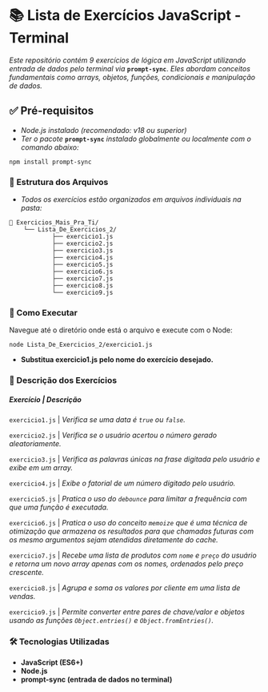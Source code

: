# 📚 Lista de Exercícios JavaScript - Terminal

*Este repositório contém 9 exercícios de lógica em JavaScript utilizando entrada de dados pelo terminal via* **`prompt-sync`**. *Eles abordam conceitos fundamentais como arrays, objetos, funções, condicionais e manipulação de dados.*

## ✅ Pré-requisitos

- *Node.js instalado (recomendado: v18 ou superior)*
- *Ter o pacote* **`prompt-sync`** *instalado globalmente ou localmente com o comando abaixo:*

```
npm install prompt-sync
```

### 📁 Estrutura dos Arquivos

- *Todos os exercícios estão organizados em arquivos individuais na pasta:*

```
📁 Exercicios_Mais_Pra_Ti/
    └── Lista_De_Exercicios_2/
            ├── exercicio1.js
            ├── exercicio2.js
            ├── exercicio3.js
            ├── exercicio4.js
            ├── exercicio5.js
            ├── exercicio6.js
            ├── exercicio7.js
            ├── exercicio8.js
            └── exercicio9.js
```

### 🚀 Como Executar

Navegue até o diretório onde está o arquivo e execute com o Node:

```
node Lista_De_Exercicios_2/exercicio1.js
```
- **Substitua exercicio1.js pelo nome do exercício desejado.**

### 🧠 Descrição dos Exercícios

##### Exercício  |  Descrição

`exercicio1.js`  |  *Verifica se uma data é `true` ou `false`.*

`exercicio2.js`  |  *Verifica se o usuário acertou o número gerado aleatoriamente.*

`exercicio3.js`  |  *Verifica as palavras únicas na frase digitada pelo usuário e exibe em um array.*

`exercicio4.js`  |  *Exibe o fatorial de um número digitado pelo usuário.*

`exercicio5.js`  |  *Pratica o uso do `debounce` para limitar a frequência com que uma função é executada.*

`exercicio6.js`  |  *Pratica o uso do conceito `memoize` que é uma técnica de otimização que armazena os resultados para que chamadas futuras com os mesmo argumentos sejam atendidas diretamente do cache.*

`exercicio7.js`  |  *Recebe uma lista de produtos com `nome` e `preço` do usuário e retorna um novo array apenas com os nomes, ordenados pelo preço crescente.*

`exercicio8.js`  |  *Agrupa e soma os valores por cliente em uma lista de vendas.*

`exercicio9.js`  |  *Permite converter entre pares de chave/valor e objetos usando as funções `Object.entries()` e `Object.fromEntries()`.*

### 🛠 Tecnologias Utilizadas

- **JavaScript (ES6+)**
- **Node.js**
- **prompt-sync (entrada de dados no terminal)**